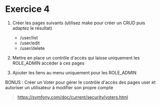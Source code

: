 # Exercice 4

1. Créer les pages suivants (utilisez make pour créer un CRUD
puis adaptez le résultat)
   - /user/list
   - /user/edit
   - /user/delete

2. Mettre en place un contrôle d'accès qui laisse uniquement les
ROLE_ADMIN accéder à ces pages

3. Ajouter les liens au menu uniquement pour les ROLE_ADMIN

BONUS : Créer un Voter pour gérer le contrôle d'accès des pages
user et autoriser un utilisateur à modifier son propre compte
> https://symfony.com/doc/current/security/voters.html